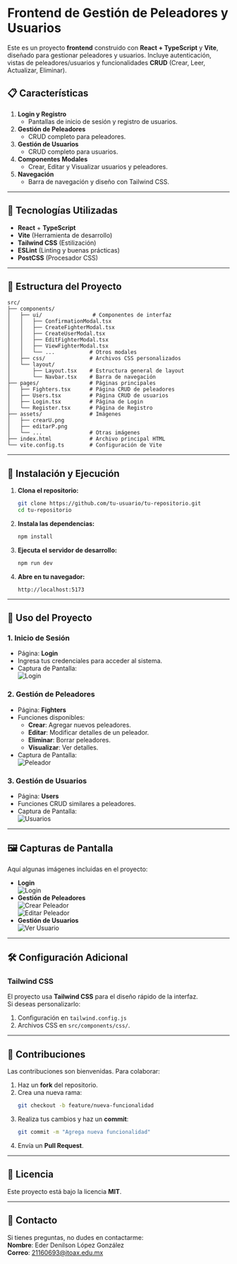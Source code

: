 # Frontend de Gestión de Peleadores y Usuarios

Este es un proyecto **frontend** construido con **React + TypeScript** y **Vite**, diseñado para gestionar peleadores y usuarios. Incluye autenticación, vistas de peleadores/usuarios y funcionalidades **CRUD** (Crear, Leer, Actualizar, Eliminar).

## 📋 Características

1. **Login y Registro**
   - Pantallas de inicio de sesión y registro de usuarios.
2. **Gestión de Peleadores**
   - CRUD completo para peleadores.
3. **Gestión de Usuarios**
   - CRUD completo para usuarios.
4. **Componentes Modales**
   - Crear, Editar y Visualizar usuarios y peleadores.
5. **Navegación**
   - Barra de navegación y diseño con Tailwind CSS.

---

## 🚀 Tecnologías Utilizadas

- **React** + **TypeScript**
- **Vite** (Herramienta de desarrollo)
- **Tailwind CSS** (Estilización)
- **ESLint** (Linting y buenas prácticas)
- **PostCSS** (Procesador CSS)

---

## 👤 Estructura del Proyecto

```plaintext
src/
├── components/
│   ├── ui/                # Componentes de interfaz
│   │   ├── ConfirmationModal.tsx
│   │   ├── CreateFighterModal.tsx
│   │   ├── CreateUserModal.tsx
│   │   ├── EditFighterModal.tsx
│   │   ├── ViewFighterModal.tsx
│   │   └── ...           # Otros modales
│   ├── css/              # Archivos CSS personalizados
│   └── layout/
│       ├── Layout.tsx    # Estructura general de layout
│       └── Navbar.tsx    # Barra de navegación
├── pages/                # Páginas principales
│   ├── Fighters.tsx      # Página CRUD de peleadores
│   ├── Users.tsx         # Página CRUD de usuarios
│   ├── Login.tsx         # Página de Login
│   └── Register.tsx      # Página de Registro
├── assets/               # Imágenes
│   ├── crearU.png
│   ├── editarP.png
│   └── ...               # Otras imágenes
├── index.html            # Archivo principal HTML
└── vite.config.ts        # Configuración de Vite
```

---

## 🔧 Instalación y Ejecución

1. **Clona el repositorio:**
   ```bash
   git clone https://github.com/tu-usuario/tu-repositorio.git
   cd tu-repositorio
   ```

2. **Instala las dependencias:**
   ```bash
   npm install
   ```

3. **Ejecuta el servidor de desarrollo:**
   ```bash
   npm run dev
   ```

4. **Abre en tu navegador:**
   ```
   http://localhost:5173
   ```

---

## 🌟 Uso del Proyecto

### 1. **Inicio de Sesión**
   - Página: **Login**  
   - Ingresa tus credenciales para acceder al sistema.  
   - Captura de Pantalla:  
     ![Login](login.png)

### 2. **Gestión de Peleadores**
   - Página: **Fighters**  
   - Funciones disponibles:  
     - **Crear**: Agregar nuevos peleadores.  
     - **Editar**: Modificar detalles de un peleador.  
     - **Eliminar**: Borrar peleadores.  
     - **Visualizar**: Ver detalles.  
   - Captura de Pantalla:  
     ![Peleador](Peleador.png)

### 3. **Gestión de Usuarios**
   - Página: **Users**  
   - Funciones CRUD similares a peleadores.  
   - Captura de Pantalla:  
     ![Usuarios](user.png)

---

## 🖼 Capturas de Pantalla

Aquí algunas imágenes incluidas en el proyecto:  

- **Login**  
  ![Login](login.png)  
- **Gestión de Peleadores**  
  ![Crear Peleador](creaP.png)  
  ![Editar Peleador](editarP.png)  
- **Gestión de Usuarios**  
  ![Ver Usuario](verU.png)  

---

## 🛠 Configuración Adicional

### **Tailwind CSS**
El proyecto usa **Tailwind CSS** para el diseño rápido de la interfaz.  
Si deseas personalizarlo:  
1. Configuración en `tailwind.config.js`  
2. Archivos CSS en `src/components/css/`.

---

## 🤝 Contribuciones

Las contribuciones son bienvenidas. Para colaborar:

1. Haz un **fork** del repositorio.
2. Crea una nueva rama:  
   ```bash
   git checkout -b feature/nueva-funcionalidad
   ```
3. Realiza tus cambios y haz un **commit**:  
   ```bash
   git commit -m "Agrega nueva funcionalidad"
   ```
4. Envía un **Pull Request**.

---

## 📜 Licencia

Este proyecto está bajo la licencia **MIT**.

---

## 🔗 Contacto

Si tienes preguntas, no dudes en contactarme:  
**Nombre**: Eder Denilson López González  
**Correo**: [21160693@itoax.edu.mx](mailto:21160693@itoax.edu.mx)
